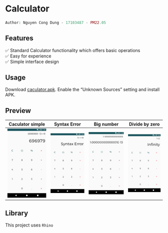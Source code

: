# Calculator
```php
Author: Nguyen Cong Dung - 17103487 - PM22.05
```

## Features
✅ Standard Calculator functionality which offers basic operations  
✅ Easy for experience  
✅ Simple interface design  

## Usage
Download [caculator.apk](https://raw.githubusercontent.com/DungGramer/Calculator/master/caculator.apk). Enable the “Unknown Sources” setting and install APK.

## Preview
Caculator simple | Syntax Error | Big number| Divide by zero
:---------------:|:------------:|:---------:|:--------------:
![](https://raw.githubusercontent.com/DungGramer/Calculator/master/screenshot/Screenshot_1.png) | ![](https://raw.githubusercontent.com/DungGramer/Calculator/master/screenshot/Screenshot_2.png) | ![](https://raw.githubusercontent.com/DungGramer/Calculator/master/screenshot/Screenshot_3.png) | ![](https://raw.githubusercontent.com/DungGramer/Calculator/master/screenshot/Screenshot_4.png)

## Library
This project uses `Rhino`
